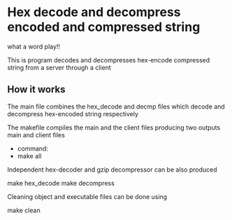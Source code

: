 # Hex decode and decompress encoded and compressed string
what a word play!!

This is program decodes and decompresses hex-encode compressed string from a server through a client

## How it works

The main file combines the hex_decode and  decmp files which decode and decompress hex-encoded string respectively

The makefile  compiles the main and the client files producing two outputs main and 
client files

- command: 
- make all

Independent hex-decoder and gzip decompressor can be also produced  

make hex_decode
make decompress

Cleaning object and executable files can be done using 

make clean 
